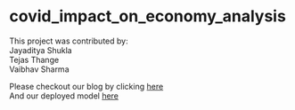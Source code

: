 # covid_impact_on_economy_analysis
This project was contributed by:<br>
Jayaditya Shukla<br>
Tejas Thange<br>
Vaibhav Sharma<br>

Please checkout our blog by clicking <a href="https://covid-19profoundimpacteconomies.blogspot.com/2023/10/unmasking-economic-disruption-covid-19s.html">here </a> <br>
And our deployed model <a href="https://vaibhav7766-covid-impact-on-economy-analysis-app-wqiyzl.streamlit.app/">here</a>
